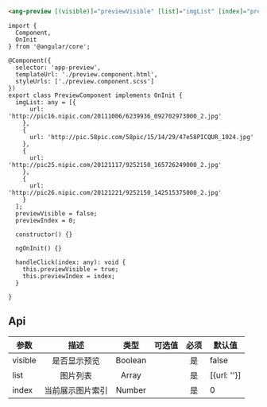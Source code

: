 

``` HTML
<ang-preview [(visible)]="previewVisible" [list]="imgList" [index]="previewIndex"></ang-preview>
```

``` JS
import {
  Component,
  OnInit
} from '@angular/core';

@Component({
  selector: 'app-preview',
  templateUrl: './preview.component.html',
  styleUrls: ['./preview.component.scss']
})
export class PreviewComponent implements OnInit {
  imgList: any = [{
      url: 'http://pic16.nipic.com/20111006/6239936_092702973000_2.jpg'
    },
    {
      url: 'http://pic.58pic.com/58pic/15/14/29/47e58PICQUR_1024.jpg'
    },
    {
      url: 'http://pic25.nipic.com/20121117/9252150_165726249000_2.jpg'
    },
    {
      url: 'http://pic26.nipic.com/20121221/9252150_142515375000_2.jpg'
    }
  ];
  previewVisible = false;
  previewIndex = 0;

  constructor() {}

  ngOnInit() {}

  handleClick(index: any): void {
    this.previewVisible = true;
    this.previewIndex = index;
  }

}
```

## Api

| 参数    |       描述       |  类型   | 可选值 | 必须 | 默认值      |
|---------|:----------------:|:-------:|:------:|:----:|-------------|
| visible |   是否显示预览   | Boolean |        |  是  | false       |
| list    |     图片列表     |  Array  |        |  是  | [{url: ''}] |
| index   | 当前展示图片索引 | Number  |        |  是  | 0           |

